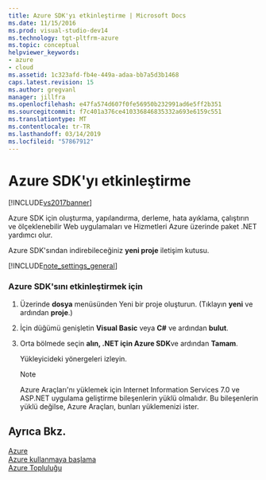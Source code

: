 ```yaml
---
title: Azure SDK'yı etkinleştirme | Microsoft Docs
ms.date: 11/15/2016
ms.prod: visual-studio-dev14
ms.technology: tgt-pltfrm-azure
ms.topic: conceptual
helpviewer_keywords:
- azure
- cloud
ms.assetid: 1c323afd-fb4e-449a-adaa-bb7a5d3b1468
caps.latest.revision: 15
ms.author: gregvanl
manager: jillfra
ms.openlocfilehash: e47fa574d607f0fe56950b232991ad6e5ff2b351
ms.sourcegitcommit: f7c401a376ce410336846835332a693e6159c551
ms.translationtype: MT
ms.contentlocale: tr-TR
ms.lasthandoff: 03/14/2019
ms.locfileid: "57867912"
---
```

# <a name="enabling-the-azure-sdk"></a>Azure SDK'yı etkinleştirme
[!INCLUDE[vs2017banner](../includes/vs2017banner.md)]

Azure SDK için oluşturma, yapılandırma, derleme, hata ayıklama, çalıştırın ve ölçeklenebilir Web uygulamaları ve Hizmetleri Azure üzerinde paket .NET yardımcı olur.  
  
 Azure SDK'sından indirebileceğiniz **yeni proje** iletişim kutusu.  
  
 [!INCLUDE[note_settings_general](../includes/note-settings-general-md.md)]  
  
### <a name="to-enable-the-azure-sdk"></a>Azure SDK'sını etkinleştirmek için  
  
1.  Üzerinde **dosya** menüsünden Yeni bir proje oluşturun. (Tıklayın **yeni** ve ardından **proje**.)  
  
2.  İçin düğümü genişletin **Visual Basic** veya **C#** ve ardından **bulut**.  
  
3.  Orta bölmede seçin **alın, .NET için Azure SDK**ve ardından **Tamam**.  
  
     Yükleyicideki yönergeleri izleyin.  
  
    > [!NOTE]
    >  Azure Araçları'nı yüklemek için Internet Information Services 7.0 ve ASP.NET uygulama geliştirme bileşenlerin yüklü olmalıdır. Bu bileşenlerin yüklü değilse, Azure Araçları, bunları yüklemenizi ister.  
  
## <a name="see-also"></a>Ayrıca Bkz.  
 [Azure](https://azure.microsoft.com/)   
 [Azure kullanmaya başlama](https://azure.microsoft.com/get-started/)   
 [Azure Topluluğu](https://azure.microsoft.com/support/community/)
